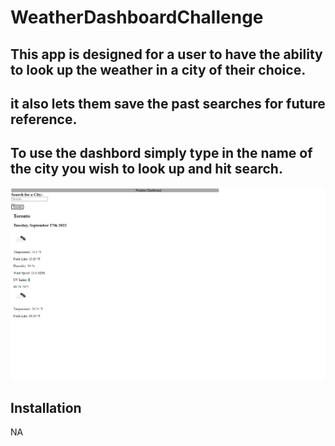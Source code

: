 # WeatherDashboardChallenge

## This app is designed for a user to have the ability to look up the weather in a city of their choice. 
## it also lets them save the past searches for future reference.

## To use the dashbord simply type in the name of the city you wish to look up and hit search.

<img src="./assets/images/Weather dashboard.png">


## Installation
NA

